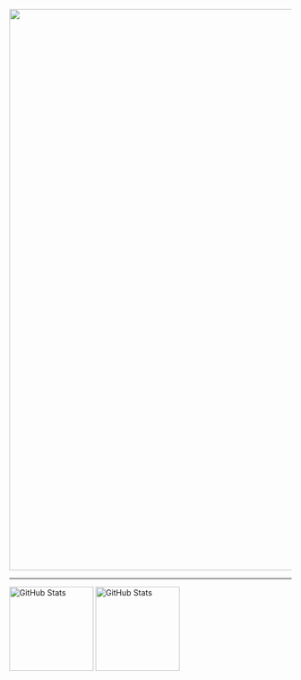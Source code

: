 <img 
    align="center" 
    width="1000px" 
    src="https://github.com/user-attachments/assets/ede23a02-4e34-41f8-a633-7992662ab970" 
/>

---


<img 
    align="center" 
    alt="GitHub Stats" 
    height="150px" 
    src="https://github-readme-stats.vercel.app/api/top-langs/?username=nixshake&hide_border=true&theme=dark&include_all_commits=true&count_private=true&layout=compact&custom_title=Tecnologias&langs_count=9" 
  />
<img
    align="center" 
    alt="GitHub Stats" 
    height="150px" 
    src="https://github-readme-stats.vercel.app/api?username=nixshake&theme=dark&hide_border=true&include_all_commits=true&count_private=false" 
/>
